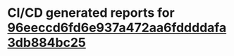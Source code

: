 # CI/CD generated reports for [96eeccd6fd6e937a472aa6fddddafa3db884bc25](https://github.com/hydephp/develop/commit/96eeccd6fd6e937a472aa6fddddafa3db884bc25)
